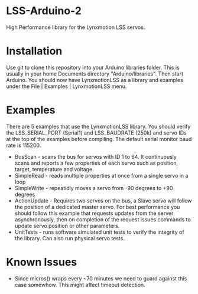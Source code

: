 # LSS-Arduino-2
High Performance library for the Lynxmotion LSS servos.


# Installation
Use git to clone this repository into your Arduino libraries folder. This is usually in your home Documents directory "Arduino/libraries". Then start Arduino. You should now have LynxmotionLSS as a library and examples under the File | Examples | LynxmotionLSS menu.

# Examples
There are 5 examples that use the LynxmotionLSS library. You should verify the LSS_SERIAL_PORT (Serial1) and LSS_BAUDRATE (250k) and servo IDs at the top of the examples before compiling. The default serial monitor baud rate is 115200.
* BusScan - scans the bus for servos with ID 1 to 64. It continuously scans and reports a few properties of each servo such as position, target, temperature and voltage.
* SimpleRead - reads multiple properties at once from a single servo in a loop
* SimpleWrite - repeatidly moves a servo from -90 degrees to +90 degrees
* ActionUpdate - Requires two servos on the bus, a Slave servo will follow the position of a dedicated master servo. For best performance you should follow this example that requests updates from the server asynchronously, then on completion of the request issues commands to update servo position or other parameters. 
* UnitTests - runs software simulated unit tests to verify the integrity of the library. Can also run physical servo tests.

# Known Issues
* Since micros() wraps every ~70 minutes we need to guard against this case somewhow. This might affect timeout detection.
